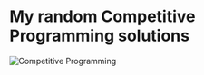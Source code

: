 # My random Competitive Programming solutions
<img align="center" src="https://telegramchannels.me/storage/media-logo/1906/competitive_programming_cpp.jpg" alt="Competitive Programming"/>
